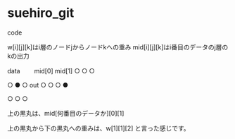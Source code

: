 # suehiro_git
 code

w[i][j][k]はi層のノードjからノードkへの重み
mid[i][j][k]はi番目のデータのj層のkの出力

data　　  mid[0]   mid[1]
 ○         ○         ○
 
 ○         ●         ○       out
                              ○
 ○         ○         ●
 
 ○         ○         ○
 

上の黒丸は、mid[何番目のデータか][0][1]

上の黒丸から下の黒丸への重みは、w[1][1][2]
と言った感じです。


